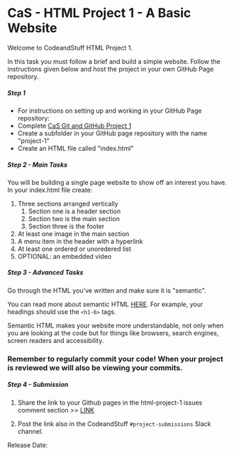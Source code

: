 # CaS - HTML Project 1 - A Basic Website

Welcome to CodeandStuff HTML Project 1.

In this task you must follow a brief and build a simple website. Follow the instructions given below and host the project in your own GitHub Page repository.

##### Step 1
* For instructions on setting up and working in your GitHub Page repository:
* Complete [CaS Git and GitHub Project 1](https://github.com/codeandstuff-manchester/git-and-github-project/blob/master/project-1.md)
* Create a subfolder in your GitHub page repository with the name "project-1"
* Create an HTML file called "index.html"

##### Step 2 - Main Tasks

You will be building a single page website to show off an interest you have. In your index.html file create:

1. Three sections arranged vertically
    1. Section one is a header section
    2. Section two is the main section
    3. Section three is the footer
2. At least one image in the main section
3. A menu item in the header with a hyperlink
4. At least one ordered or unoredered list
5. OPTIONAL: an embedded video

##### Step 3 - Advanced Tasks

Go through the HTML you've written and make sure it is "semantic".

You can read more about semantic HTML [HERE](https://developer.mozilla.org/en-US/docs/Glossary/Semantics "Semantics - MDN"). For example, your headings should use the ```<h1-6>``` tags.

Semantic HTML makes your website more understandable, not only when you are looking at the code but for things like browsers, search engines, screen readers and accessibility.

### Remember to regularly commit your code! When your project is reviewed we will also be viewing your commits.

##### Step 4 - Submission

1. Share the link to your Github pages in the html-project-1 issues comment section >> [LINK](https://github.com/codeandstuff-manchester/Projects/issues/1)

2. Post the link also in the CodeandStuff ```#project-submissions``` Slack channel.

Release Date: 